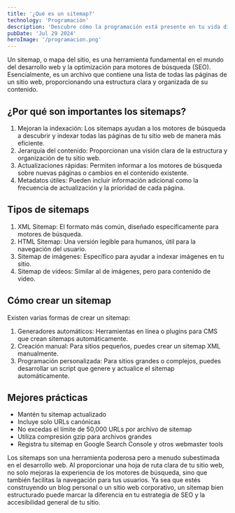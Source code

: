 ```yaml
---
title: '¿Qué es un sitemap?'
technology: 'Programación'
description: 'Descubre cómo la programación está presente en tu vida diaria y por qué es más accesible de lo que piensas.'
pubDate: 'Jul 29 2024'
heroImage: '/programacion.png'
---
```

Un sitemap, o mapa del sitio, es una herramienta fundamental en el mundo del desarrollo web y la optimización para motores de búsqueda (SEO). Esencialmente, es un archivo que contiene una lista de todas las páginas de un sitio web, proporcionando una estructura clara y organizada de su contenido.

## ¿Por qué son importantes los sitemaps?
1. Mejoran la indexación: Los sitemaps ayudan a los motores de búsqueda a descubrir y indexar todas las páginas de tu sitio web de manera más eficiente.
2. Jerarquía del contenido: Proporcionan una visión clara de la estructura y organización de tu sitio web.
3. Actualizaciones rápidas: Permiten informar a los motores de búsqueda sobre nuevas páginas o cambios en el contenido existente.
4. Metadatos útiles: Pueden incluir información adicional como la frecuencia de actualización y la prioridad de cada página.

## Tipos de sitemaps
1. XML Sitemap: El formato más común, diseñado específicamente para motores de búsqueda.
2. HTML Sitemap: Una versión legible para humanos, útil para la navegación del usuario.
3. Sitemap de imágenes: Específico para ayudar a indexar imágenes en tu sitio.
4. Sitemap de videos: Similar al de imágenes, pero para contenido de video.

## Cómo crear un sitemap
Existen varias formas de crear un sitemap:
1. Generadores automáticos: Herramientas en línea o plugins para CMS que crean sitemaps automáticamente.
2. Creación manual: Para sitios pequeños, puedes crear un sitemap XML manualmente.
3. Programación personalizada: Para sitios grandes o complejos, puedes desarrollar un script que genere y actualice el sitemap automáticamente.

## Mejores prácticas
- Mantén tu sitemap actualizado
- Incluye solo URLs canónicas
- No excedas el límite de 50,000 URLs por archivo de sitemap
- Utiliza compresión gzip para archivos grandes
- Registra tu sitemap en Google Search Console y otros webmaster tools

Los sitemaps son una herramienta poderosa pero a menudo subestimada en el desarrollo web. Al proporcionar una hoja de ruta clara de tu sitio web, no solo mejoras la experiencia de los motores de búsqueda, sino que también facilitas la navegación para tus usuarios. Ya sea que estés construyendo un blog personal o un sitio web corporativo, un sitemap bien estructurado puede marcar la diferencia en tu estrategia de SEO y la accesibilidad general de tu sitio.

